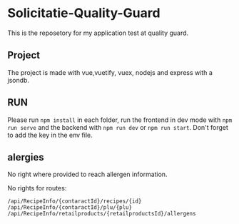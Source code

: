 # Solicitatie-Quality-Guard

This is the reposetory for my application test at quality guard.

## Project

The project is made with vue,vuetify, vuex, nodejs and express with a jsondb.

## RUN

Please run ``npm install`` in each folder, run the frontend in dev mode with ``npm run serve``
and the backend with ``npm run dev`` or ``npm run start``.
Don't forget to add the key in the env file.

## alergies

No right where provided to reach allergen information.

No rights for routes:

 ``/api/RecipeInfo/{contaractId}/recipes/{id}``
  ``/api/RecipeInfo/{contaractId}/plu/{plu}``
  ``/api/RecipeInfo/retailproducts/{retailproductsId}/allergens``
